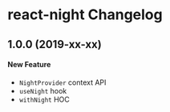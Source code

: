 # react-night Changelog

## 1.0.0 (2019-xx-xx)
#### New Feature
- `NightProvider` context API
- `useNight` hook
- `withNight` HOC
